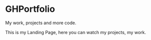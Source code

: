 # GHPortfolio
My work, projects and more code.

This is my Landing Page, here you can watch my projects, my work.
